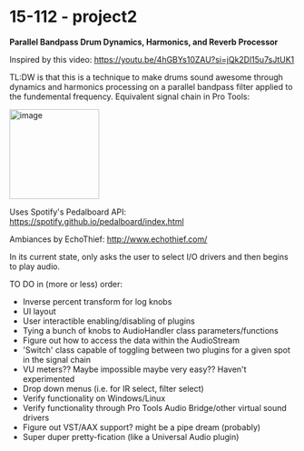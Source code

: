 # 15-112 - project2

<b>Parallel Bandpass Drum Dynamics, Harmonics, and Reverb Processor</b>

Inspired by this video: https://youtu.be/4hGBYs10ZAU?si=jQk2Dl15u7sJtUK1

TL:DW is that this is a technique to make drums sound awesome through dynamics and harmonics processing on a parallel bandpass filter applied to the fundemental frequency.
Equivalent signal chain in Pro Tools:

<img width="158" alt="image" src="https://github.com/dilanleon/project2/assets/92342633/0a0b2908-764c-4a6b-b9bb-fabe0e1648fa">


Uses Spotify's Pedalboard API: https://spotify.github.io/pedalboard/index.html

Ambiances by EchoThief: http://www.echothief.com/

In its current state, only asks the user to select I/O drivers and then begins to play audio. 

TO DO in (more or less) order:
- Inverse percent transform for log knobs
- UI layout
- User interactible enabling/disabling of plugins
- Tying a bunch of knobs to AudioHandler class parameters/functions
- Figure out how to access the data within the AudioStream
- 'Switch' class capable of toggling between two plugins for a given spot in the signal chain
- VU meters?? Maybe impossible maybe very easy?? Haven't experimented
- Drop down menus (i.e. for IR select, filter select)
- Verify functionality on Windows/Linux
- Verify functionality through Pro Tools Audio Bridge/other virtual sound drivers
- Figure out VST/AAX support? might be a pipe dream (probably)
- Super duper pretty-fication (like a Universal Audio plugin)
